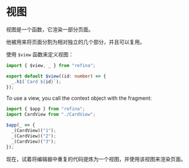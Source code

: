 # 视图

视图是一个函数，它渲染一部分页面。

他被用来将页面分割为相对独立的几个部分，并且可以复用。

使用 `$view` 函数来定义视图：

```ts
import { $view, _ } from "refina";

export default $view((id: number) => {
  _.h1(`Card ${id}`);
});
```

To use a view, you call the context object with the fragment:

```ts
import { $app } from "refina";
import CardView from "./CardView";

$app(_ => {
  _(CardView)("1");
  _(CardView)("2");
  _(CardView)("3");
});
```

现在，试着将编辑器中重复的代码提炼为一个视图，并使用该视图来渲染页面。
